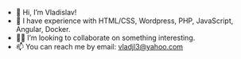 - 👋 Hi, I’m Vladislav!
- 👀 I have experience with HTML/CSS, Wordpress, PHP, JavaScript, Angular, Docker.
- 👨‍💻 I’m looking to collaborate on something interesting.
- 📫 You can reach me by email: vladjl3@yahoo.com

<!---
vladjl3/vladjl3 is a ✨ special ✨ repository because its `README.md` (this file) appears on your GitHub profile.
You can click the Preview link to take a look at your changes.
--->
